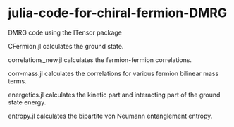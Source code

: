 # julia-code-for-chiral-fermion-DMRG
DMRG code using the ITensor package

CFermion.jl calculates the ground state.

correlations_new.jl calculates the fermion-fermion correlations.

corr-mass.jl calculates the correlations for various fermion bilinear mass terms.

energetics.jl calculates the kinetic part and interacting part of the ground state energy.

entropy.jl calculates the bipartite von Neumann entanglement entropy.

